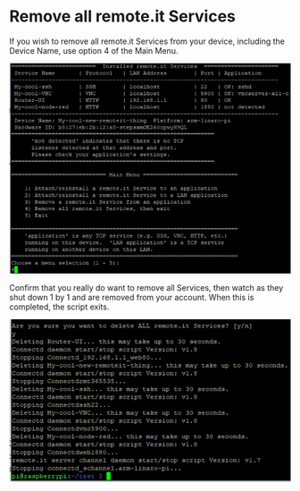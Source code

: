 # Remove all remote.it Services

If you wish to remove all remote.it Services from your device, including the Device Name, use option 4 of the Main Menu.

![](../../.gitbook/assets/image%20%2821%29.png)

Confirm that you really do want to remove all Services, then watch as they shut down 1 by 1 and are removed from your account.  When this is completed, the script exits.

![](../../.gitbook/assets/image%20%2864%29.png)

